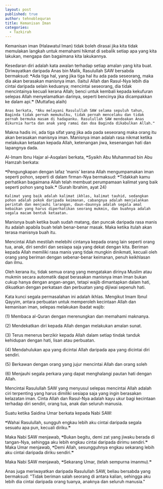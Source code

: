 ```yaml
---
layout: post
published: true
author: tehnoblequran
title: Kemanisan Iman
categories:
  - Tazkirah
---
```

Kemanisan iman (Halawatul Iman) tidak boleh dirasai jika kita tidak memulakan langkah untuk memahami hikmat di sebalik setiap apa yang kita lakukan, mengapa dan bagaimana kita lakukannya.

Kesedaran diri adalah kata awalan terhadap setiap amalan yang kita buat. Diriwayatkan daripada Anas bin Malik, Rasulullah SAW bersabda bermaksud: ❝Ada tiga hal, yang jika tiga hal itu ada pada seseorang, maka dia akan berasakan manisnya iman. (Iaitu) Allah dan Rasul-Nya lebih dia cintai daripada selain keduanya; mencintai seseorang, dia tidak mencintainya kecuali kerana Allah; benci untuk kembali kepada kekufuran selepas Allah menyelamatkan darinya, seperti bencinya jika dicampakkan ke dalam api.❞ (Muttafaq alaih)

 

    Anas berkata, ❝Aku melayani Rasulullah SAW selama sepuluh tahun, Baginda tidak pernah memukulku, tidak pernah mencelaku dan tidak pernah bermuka masam di hadapanku. Rasulullah SAW mendoakan Anas dikurnia harta dan anak yang ramai dan doa Baginda dikabulkan Allah.❞

 

Makna hadis ini, ada tiga sifat yang jika ada pada seseorang maka orang itu akan berasakan manisnya iman. Manisnya iman adalah rasa nikmat ketika melakukan ketaatan kepada Allah, ketenangan jiwa, kesenangan hati dan lapangnya dada.

Al-Imam Ibnu Hajar al-Asqalani berkata, ❝Syaikh Abu Muhammad bin Abu Hamzah berkata:

❝Pengungkapan dengan lafaz ‘manis’ kerana Allah mengumpamakan iman seperti pohon, seperti di dalam firman-Nya bermaksud: ❝Tidakkah kamu perhatikan bagaimana Allah telah membuat perumpamaan kalimat yang baik seperti pohon yang baik.❞ (Surah Ibrahim, ayat 24)


    Kalimat yang baik adalah kalimat ikhlas, kalimat tauhid, sedangkan pohon adalah pokok daripada keimanan, cabangnya adalah menjalankan perintah dan menjauhi larangan, daun-daunnya adalah segala amal kebaikan yang harus diperhatikan seorang mukmin, dan buahnya adalah segala macam bentuk ketaatan.

 

Manisnya buah ketika buah sudah matang, dan puncak daripada rasa manis itu adalah apabila buah telah benar-benar masak. Maka ketika itulah akan terasa manisnya buah itu.


Mencintai Allah mestilah melebihi cintanya kepada orang lain seperti orang tua, anak, diri sendiri dan sesiapa saja yang dekat dengan kita. Beriman kepada Allah memiliki rasa manis yang tidak mungkin dinikmati, kecuali oleh orang yang beriman dengan sebenar-benar keimanan, penuh keikhlasan dan ilmu.

 

Oleh kerana itu, tidak semua orang yang mengatakan dirinya Muslim atau mukmin secara automatik dapat berasakan manisnya iman Iman bukan cukup hanya dengan angan-angan, tetapi wajib dimantapkan dalam hati, dikuatkan dengan perkataan dan perbuatan yang dijiwai sepenuh hati.

 

Kata kunci segala permasalahan ini adalah ikhlas. Mengikut Imam Ibnul Qayyim, antara perbuatan untuk memperoleh kecintaan Allah dan kemanisan iman, selepas melakukan ibadat wajib:

(1)   Membaca al-Quran dengan merenungkan dan memahami maknanya.

(2)   Mendekatkan diri kepada Allah dengan melakukan amalan sunat.

(3)   Terus menerus berzikir kepada Allah dalam setiap tindak tanduk kehidupan dengan hati, lisan atau    perbuatan.

(4)   Mendahulukan apa yang dicintai Allah daripada apa yang dicintai diri sendiri.

(5)   Berkawan dengan orang yang jujur mencintai Allah dan orang soleh

(6)   Menjauhi segala perkara yang dapat menghalangi pautan hati dengan Allah.

 

Mencintai Rasulullah SAW yang menyusul selepas mencintai Allah adalah ciri terpenting yang harus dimiliki sesiapa saja yang ingin berasakan kelazatan iman. Cinta Allah dan Rasul-Nya adalah kayu ukur bagi kecintaan terhadap diri sendiri, orang tua, anak dan seluruh manusia.

 

Suatu ketika Saidina Umar berkata kepada Nabi SAW:

❝Wahai Rasulullah, sungguh engkau lebih aku cintai daripada segala sesuatu apa pun, kecuali diriku.❞

 

Maka Nabi SAW menjawab, ❝Bukan begitu, demi zat yang jiwaku berada di tangan-Nya, sehingga aku lebih engkau cintai daripada dirimu sendiri.❞ Maka Umar menjawab, ❝Demi Allah, sesungguhnya engkau sekarang lebih aku cintai daripada diriku sendiri.❞

Maka Nabi SAW menjawab, ❝Sekarang Umar, (telah sempurna imanmu).❞

Anas juga meriwayatkan daripada Rasulullah SAW, beliau bersabda yang bermaksud: "Tidak beriman salah seorang di antara kalian, sehingga aku lebih dia cintai daripada orang tuanya, anaknya dan seluruh manusia."